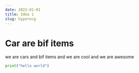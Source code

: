 ```yaml
---
date: 2022-01-01
title: Idea 1
slug: hyperecg
---
```


# Car are bif items

we are cars and bif items and we are cool and we are awesome

```python
print("hello world")
```
